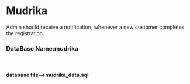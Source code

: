 # Mudrika
Admin should receive a notification, whenever a new customer completes the registration.

<h3>DataBase Name:mudrika</h3><br>

<h4>database file-->mudrika_data.sql</h4>


